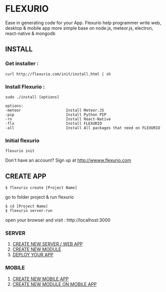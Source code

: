 # FLEXURIO
Ease in generating code for your App. Flexurio help programmer write web, desktop & mobile app more simple base on node.js, meteor.js, electron, react-native & mongodb

## INSTALL
### Get installer :
```
curl http://flexurio.com/init/install.html | sh

```

### Install Flexurio  :
```
sudo ./install [options]

```

```
options:
-meteor                    Install Meteor.JS
-pip                       Install Python PIP
-rn                        Install React-Native
-flx                       Install FLEXURIO
-all                       Install All packages that need on FLEXURIO
```

### Initial flexurio
```
flexurio init

```
Don't have an account? Sign up at http://wwww.flexurio.com



## CREATE APP
```
$ flexurio create [Project Name]

```

go to folder project & run flexurio

```
$ cd [Project Name]
$ flexurio server-run

```

open your browser and visit : http://localhost:3000


### SERVER
1. [CREATE NEW SERVER / WEB APP](https://github.com/VNEU/FLEXURIO-CLI/blob/master/doc/server_init.md)
2. [CREATE NEW MODULE](https://github.com/VNEU/FLEXURIO-CLI/blob/master/doc/server_createmodule.md)
2. [DEPLOY YOUR APP](https://github.com/VNEU/FLEXURIO-CLI/blob/master/doc/server_deploy.md)

### MOBILE
1. [CREATE NEW MOBILE APP](https://github.com/VNEU/FLEXURIO-CLI/blob/master/doc/mobile_init.md)
2. [CREATE NEW MODULE ON MOBILE APP](https://github.com/VNEU/FLEXURIO-CLI/blob/master/doc/mobile_createmodule.md)

